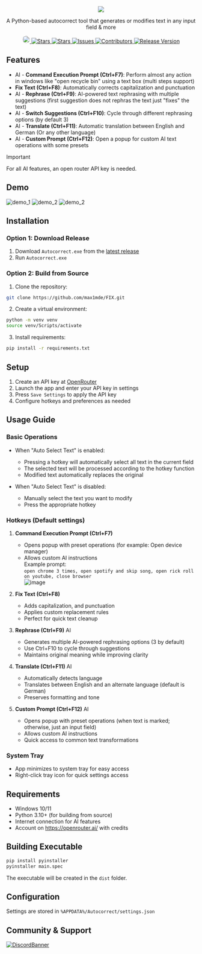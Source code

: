 <div align="center">
  <img src="https://github.com/user-attachments/assets/434cb205-95bd-4dbb-bfa7-1d390afc4f72">
  <p>A Python-based autocorrect tool that generates or modifies text in any input field & more</p>
  <p>
    <a href="https://discord.gg/2UTkYj26B4" target="_blank">
      <img src="https://img.shields.io/badge/Discord_Server-7289DA?style=flat&logo=discord&logoColor=white" alt="Join Discord Server" style="border-radius: 15px; height: 20px;">
    </a>
    <a href="https://github.com/max1mde/FIX/stargazers">
      <img src="https://img.shields.io/github/stars/max1mde/FIX.svg" alt="Stars">
    </a>
    <a href="https://github.com/max1mde/FIX/forks">
      <img src="https://img.shields.io/github/forks/max1mde/FIX.svg" alt="Stars">
    </a>
    <a href="https://github.com/max1mde/FIX/issues">
      <img src="https://img.shields.io/github/issues/max1mde/FIX.svg" alt="Issues">
    </a>
    <a href="https://github.com/max1mde/FIX/contributors">
      <img src="https://img.shields.io/github/contributors/max1mde/FIX.svg" alt="Contributors">
    </a>
    <a href="https://github.com/max1mde/FIX/releases">
      <img src="https://img.shields.io/github/release/max1mde/FIX.svg" alt="Release Version">
    </a>
  </p>
</div>

## Features
- AI - **Command Execution Prompt (Ctrl+F7)**: Perform almost any action in windows like "open recycle bin" using a text box (multi steps support)
- **Fix Text (Ctrl+F8)**: Automatically corrects capitalization and punctuation
- AI - **Rephrase (Ctrl+F9)**: AI-powered text rephrasing with multiple suggestions (first suggestion does not rephras the text just "fixes" the text)
- AI - **Switch Suggestions (Ctrl+F10)**: Cycle through different rephrasing options (by default 3)
- AI - **Translate (Ctrl+F11)**: Automatic translation between English and German (Or any other language)
- AI - **Custom Prompt (Ctrl+F12)**: Open a popup for custom AI text operations with some presets

> [!IMPORTANT]  
> For all AI features, an open router API key is needed.

## Demo
![demo_1](demos/fix_demo_1.gif)
![demo_2](demos/fix_demo_2.gif)
![demo_2](demos/fix_demo_3.gif)

## Installation

### Option 1: Download Release
1. Download `Autocorrect.exe` from the [latest release](https://github.com/max1mde/FIX/releases/latest)
2. Run `Autocorrect.exe`

### Option 2: Build from Source
1. Clone the repository:
```bash
git clone https://github.com/max1mde/FIX.git
```

2. Create a virtual environment:
```bash
python -m venv venv
source venv/Scripts/activate
```

3. Install requirements:
```bash
pip install -r requirements.txt
```

## Setup

1. Create an API key at [OpenRouter](https://openrouter.ai/)
2. Launch the app and enter your API key in settings
3. Press `Save Settings` to apply the API key
4. Configure hotkeys and preferences as needed

## Usage Guide

### Basic Operations
- When "Auto Select Text" is enabled:
  - Pressing a hotkey will automatically select all text in the current field
  - The selected text will be processed according to the hotkey function
  - Modified text automatically replaces the original

- When "Auto Select Text" is disabled:
  - Manually select the text you want to modify
  - Press the appropriate hotkey

### Hotkeys (Default settings)
1. **Command Execution Prompt (Ctrl+F7)**
   - Opens popup with preset operations (for example: Open device manager)
   - Allows custom AI instructions  
Example prompt:  
`open chrome 3 times, open spotify and skip song, open rick roll on youtube, close browser`  
![image](https://github.com/user-attachments/assets/fa3d0599-bbc5-48bb-b53d-900a756bcbc7)  


1. **Fix Text (Ctrl+F8)**
   - Adds capitalization, and punctuation
   - Applies custom replacement rules
   - Perfect for quick text cleanup

2. **Rephrase (Ctrl+F9)** AI
   - Generates multiple AI-powered rephrasing options (3 by default)
   - Use Ctrl+F10 to cycle through suggestions
   - Maintains original meaning while improving clarity

3. **Translate (Ctrl+F11)** AI
   - Automatically detects language
   - Translates between English and an alternate language (default is German)
   - Preserves formatting and tone

4. **Custom Prompt (Ctrl+F12)** AI
   - Opens popup with preset operations (when text is marked; otherwise, just an input field)
   - Allows custom AI instructions
   - Quick access to common text transformations

### System Tray
- App minimizes to system tray for easy access
- Right-click tray icon for quick settings access

## Requirements
- Windows 10/11
- Python 3.10+ (for building from source)
- Internet connection for AI features
- Account on https://openrouter.ai/ with credits

## Building Executable
```bash
pip install pyinstaller
pyinstaller main.spec
```
The executable will be created in the `dist` folder.

## Configuration
Settings are stored in `%APPDATA%/Autocorrect/settings.json`

## Community & Support
[![DiscordBanner](https://invidget.switchblade.xyz/2UTkYj26B4)](https://discord.gg/2UTkYj26B4)
